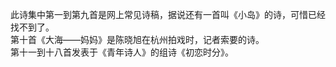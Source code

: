 此诗集中第一到第九首是网上常见诗稿，据说还有一首叫《小岛》的诗，可惜已经找不到了。
<br>第十首《大海——妈妈》是陈晓旭在杭州拍戏时，记者索要的诗。
<br>第十一到十八首发表于《青年诗人》的组诗《初恋时分》。
